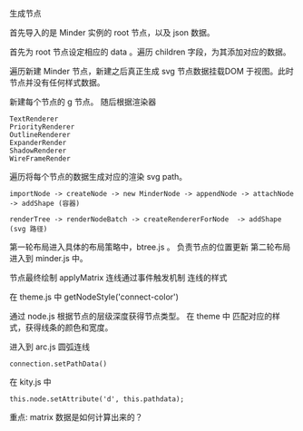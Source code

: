 生成节点

首先导入的是 Minder 实例的 root 节点，以及 json 数据。

首先为 root 节点设定相应的 data 。遍历 children 字段，为其添加对应的数据。

遍历新建 Minder 节点，新建之后真正生成 svg 节点数据挂载DOM 于视图。此时节点并没有任何样式数据。


新建每个节点的 g 节点。
随后根据渲染器
```
TextRenderer
PriorityRenderer
OutlineRenderer
ExpanderRender
ShadowRenderer
WireFrameRender
```

遍历将每个节点的数据生成对应的渲染 svg path。

```
importNode -> createNode -> new MinderNode -> appendNode -> attachNode -> addShape (容器)
```

```
renderTree -> renderNodeBatch -> createRendererForNode  -> addShape (svg 路径)
```

第一轮布局进入具体的布局策略中，btree.js 。 负责节点的位置更新
第二轮布局进入到 minder.js 中。


节点最终绘制 applyMatrix
连线通过事件触发机制
连线的样式

在 theme.js 中 getNodeStyle('connect-color')

通过 node.js 根据节点的层级深度获得节点类型。
在 theme 中 匹配对应的样式，获得线条的颜色和宽度。

进入到 arc.js 圆弧连线

```
connection.setPathData()
```

在 kity.js 中
```
this.node.setAttribute('d', this.pathdata);
```

重点: matrix 数据是如何计算出来的？

